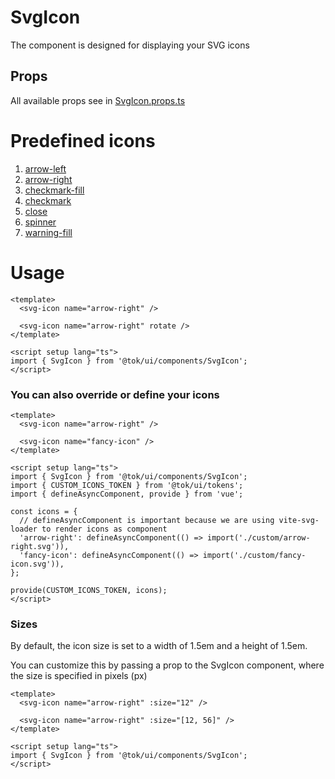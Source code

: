 # SvgIcon

The component is designed for displaying your SVG icons

## Props

All available props see in [SvgIcon.props.ts](./SvgIcon.props.ts)

# Predefined icons

1. [arrow-left](./icons/arrow-left.svg)
2. [arrow-right](./icons/arrow-right.svg)
3. [checkmark-fill](./icons/checkmark-fill.svg)
4. [checkmark](./icons/checkmark.svg)
5. [close](./icons/close.svg)
6. [spinner](./icons/spinner.svg)
7. [warning-fill](./icons/warning-fill.svg)

# Usage

```vue
<template>
  <svg-icon name="arrow-right" />

  <svg-icon name="arrow-right" rotate />
</template>

<script setup lang="ts">
import { SvgIcon } from '@tok/ui/components/SvgIcon';
</script>
```

### You can also override or define your icons

```vue
<template>
  <svg-icon name="arrow-right" />

  <svg-icon name="fancy-icon" />
</template>

<script setup lang="ts">
import { SvgIcon } from '@tok/ui/components/SvgIcon';
import { CUSTOM_ICONS_TOKEN } from '@tok/ui/tokens';
import { defineAsyncComponent, provide } from 'vue';

const icons = {
  // defineAsyncComponent is important because we are using vite-svg-loader to render icons as component
  'arrow-right': defineAsyncComponent(() => import('./custom/arrow-right.svg')),
  'fancy-icon': defineAsyncComponent(() => import('./custom/fancy-icon.svg')),
};

provide(CUSTOM_ICONS_TOKEN, icons);
</script>
```

### Sizes

By default, the icon size is set to a width of 1.5em and a height of 1.5em.

You can customize this by passing a prop to the SvgIcon component, where the size is specified in pixels (px)

```vue
<template>
  <svg-icon name="arrow-right" :size="12" />

  <svg-icon name="arrow-right" :size="[12, 56]" />
</template>

<script setup lang="ts">
import { SvgIcon } from '@tok/ui/components/SvgIcon';
</script>
```
